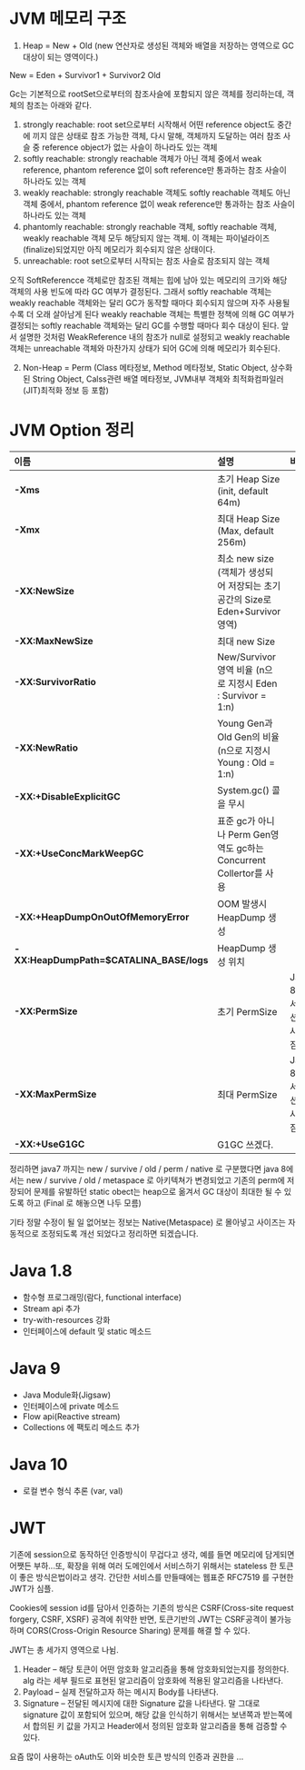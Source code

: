 # JVM 메모리 구조
1. Heap = New + Old (new 연산자로 생성된 객체와 배열을 저장하는 영역으로 GC 대상이 되는 영역이다.)

New = Eden + Survivor1 + Survivor2
Old


Gc는 기본적으로 rootSet으로부터의 참조사슬에 포함되지 않은 객체를 정리하는데, 객체의 참조는 아래와 같다.
1. strongly reachable: root set으로부터 시작해서 어떤 reference object도 중간에 끼지 않은 상태로 참조 가능한 객체, 다시 말해, 객체까지 도달하는 여러 참조 사슬 중 reference object가 없는 사슬이 하나라도 있는 객체
2. softly reachable: strongly reachable 객체가 아닌 객체 중에서 weak reference, phantom reference 없이 soft reference만 통과하는 참조 사슬이 하나라도 있는 객체
3. weakly reachable: strongly reachable 객체도 softly reachable 객체도 아닌 객체 중에서, phantom reference 없이 weak reference만 통과하는 참조 사슬이 하나라도 있는 객체
4. phantomly reachable: strongly reachable 객체, softly reachable 객체, weakly reachable 객체 모두 해당되지 않는 객체. 이 객체는 파이널라이즈(finalize)되었지만 아직 메모리가 회수되지 않은 상태이다.
5. unreachable: root set으로부터 시작되는 참조 사슬로 참조되지 않는 객체

오직 SoftReferencce 객체로만 참조된 객체는 힙에 남아 있는 메모리의 크기와 해당 객체의 사용 빈도에 따라 GC 여부가 결정된다. 그래서 softly reachable 객체는 weakly reachable 객체와는 달리 GC가 동작할 때마다 회수되지 않으며 자주 사용될수록 더 오래 살아남게 된다
weakly reachable 객체는 특별한 정책에 의해 GC 여부가 결정되는 softly reachable 객체와는 달리 GC를 수행할 때마다 회수 대상이 된다. 앞서 설명한 것처럼 WeakReference 내의 참조가 null로 설정되고 weakly reachable 객체는 unreachable 객체와 마찬가지 상태가 되어 GC에 의해 메모리가 회수된다. 
 
 

2. Non-Heap = Perm (Class 메타정보, Method 메타정보, Static Object, 상수화된 String Object, Calss관련 배열 메타정보, JVM내부 객체와 최적화컴파일러(JIT)최적화 정보 등 포함)

# JVM Option 정리
| 이름 | 설명 | 비고 |
|:--------|:--------|:--------|
| **-Xms** |  초기 Heap Size (init, default 64m) ||
| **-Xmx** |최대 Heap Size (Max,  default 256m)||
| **-XX:NewSize** |최소 new size (객체가 생성되어 저장되는 초기공간의 Size로 Eden+Survivor 영역)||
| **-XX:MaxNewSize** |최대 new Size||
| **-XX:SurvivorRatio** |New/Survivor영역 비율 (n으로 지정시 Eden : Survivor = 1:n)||
| **-XX:NewRatio** |Young Gen과 Old Gen의 비율 (n으로 지정시 Young : Old = 1:n)||
| **-XX:+DisableExplicitGC** |System.gc() 콜을 무시||
| **-XX:+UseConcMarkWeepGC** |표준 gc가 아니나 Perm Gen영역도 gc하는 Concurrent Collertor를 사용||
| **-XX:+HeapDumpOnOutOfMemoryError** | OOM 발생시 HeapDump 생성 ||
| **-XX:HeapDumpPath=$CATALINA_BASE/logs** | HeapDump 생성 위치 ||
| **-XX:PermSize** |초기 PermSize| Java 8에서 옵션이 사라짐. |
| **-XX:MaxPermSize** |최대 PermSize| Java 8에서 옵션이 사라짐. |
| **-XX:+UseG1GC** | G1GC 쓰겠다.|  |



정리하면 java7  까지는
new / survive / old / perm /  native  로 구분했다면
java 8에서는
new / survive / old / metaspace 로 아키텍쳐가 변경되었고
기존의 perm에 저장되어 문제를 유발하던
static obect는 heap으로 옮겨서 GC 대상이 최대한 될 수 있도록 하고 (Final 로 해놓으면 나두 모름)

기타 정말 수정이 될 일 없어보는 정보는
Native(Metaspace) 로 몰아넣고 사이즈는 자동적으로 조정되도록 개선 되었다고 정리하면 되겠습니다.


# Java 1.8
- 함수형 프로그래밍(람다, functional interface)
- Stream api 추가
- try-with-resources 강화
- 인터페이스에 default 및 static 메소드

# Java 9
- Java Module화(Jigsaw)
- 인터페이스에 private 메소드 
- Flow api(Reactive stream)
- Collections 에 팩토리 메소드 추가

# Java 10
- 로컬 변수 형식 추론 (var, val)

# JWT
기존에 session으로 동작하던 인증방식이 무겁다고 생각, 예를 들면 메모리에 담게되면 어쨋든 부하...또, 확장을 위해 여러 도메인에서 서비스하기 위해서는 stateless 한 토큰이 좋은 방식은법이라고 생각.
간단한 서비스를 만들때에는 웹표준 RFC7519 를 구현한 JWT가 심플. 

Cookies에 session id를 담아서 인증하는 기존의 방식은 CSRF(Cross-site request forgery, CSRF, XSRF) 공격에 취약한 반면, 토큰기반의 JWT는 CSRF공격이 불가능하며 CORS(Cross-Origin Resource Sharing) 문제를 해결 할 수 있다.

JWT는 총 세가지 영역으로 나뉨. 

1. Header – 해당 토큰이 어떤 암호화 알고리즘을 통해 암호화되었는지를 정의한다.  alg 라는 세부 필드로 표현된 알고리즘이 암호화에 적용된 알고리즘을 나타낸다.
2. Payload – 실제 전달하고자 하는 메시지 Body를 나타낸다.
3. Signature – 전달된 메시지에 대한 Signature 값을 나타낸다.  말 그대로 signature 값이 포함되어 있으며, 해당 값을 인식하기 위해서는 보낸쪽과 받는쪽에서 합의된 키 값을 가지고 Header에서 정의된 암호화 알고리즘을 통해 검증할 수 있다.

요즘 많이 사용하는 oAuth도 이와 비슷한 토큰 방식의 인증과 권한을 ...